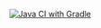 [![Java CI with Gradle](https://github.com/adenasky/rest/actions/workflows/gradle.yml/badge.svg)](https://github.com/adenasky/rest/actions/workflows/gradle.yml)